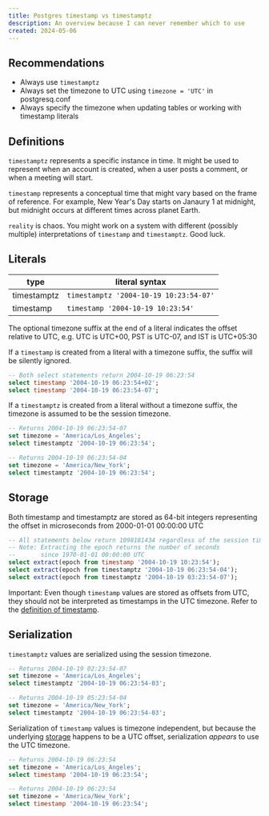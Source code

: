 ```yaml
---
title: Postgres timestamp vs timestamptz
description: An overview because I can never remember which to use
created: 2024-05-06
---
```


## Recommendations

- Always use `timestamptz`
- Always set the timezone to UTC using `timezone = 'UTC'` in postgresq.conf
- Always specify the timezone when updating tables or working with timestamp
  literals

## Definitions

`timestamptz` represents a specific instance in time. It might be used to
represent when an account is created, when a user posts a comment, or when a
meeting will start.

`timestamp` represents a conceptual time that might vary based on the frame of
reference. For example, New Year's Day starts on Janaury 1 at midnight, but
midnight occurs at different times across planet Earth.

`reality` is chaos. You might work on a system with different (possibly
multiple) interpretations of `timestamp` and `timestamptz`. Good luck.

## Literals

| type        | literal syntax                         |
| ----------- | -------------------------------------- |
| timestamptz | `timestamptz '2004-10-19 10:23:54-07'` |
| timestamp   | `timestamp '2004-10-19 10:23:54'`      |

The optional timezone suffix at the end of a literal indicates the offset
relative to UTC, e.g. UTC is UTC+00, PST is UTC-07, and IST is UTC+05:30

If a `timestamp` is created from a literal with a timezone suffix, the suffix
will be silently ignored.

```sql
-- Both select statements return 2004-10-19 06:23:54
select timestamp '2004-10-19 06:23:54+02';
select timestamp '2004-10-19 06:23:54-07';
```

If a `timestamptz` is created from a literal without a timezone suffix, the
timezone is assumed to be the session timezone.

```sql
-- Returns 2004-10-19 06:23:54-07
set timezone = 'America/Los_Angeles';
select timestamptz '2004-10-19 06:23:54';

-- Returns 2004-10-19 06:23:54-04
set timezone = 'America/New_York';
select timestamptz '2004-10-19 06:23:54';
```

## Storage

Both timestamp and timestamptz are stored as 64-bit integers representing the
offset in microseconds from 2000-01-01 00:00:00 UTC

```sql
-- All statements below return 1098181434 regardless of the session timezone
-- Note: Extracting the epoch returns the number of seconds
--       since 1970-01-01 00:00:00 UTC
select extract(epoch from timestamp '2004-10-19 10:23:54');
select extract(epoch from timestamptz '2004-10-19 06:23:54-04');
select extract(epoch from timestamptz '2004-10-19 03:23:54-07');
```

Important: Even though `timestamp` values are stored as offsets from UTC, they
should not be interpreted as timestamps in the UTC timezone. Refer to the
[definition of timestamp](#definition).

## Serialization

`timestamptz` values are serialized using the session timezone.

```sql
-- Returns 2004-10-19 02:23:54-07
set timezone = 'America/Los_Angeles';
select timestamptz '2004-10-19 06:23:54-03';

-- Returns 2004-10-19 05:23:54-04
set timezone = 'America/New_York';
select timestamptz '2004-10-19 06:23:54-03';
```

Serialization of `timestamp` values is timezone independent, but because the
underlying [storage](#storage) happens to be a UTC offset, serialization
_appears_ to use the UTC timezone.

```sql
-- Returns 2004-10-19 06:23:54
set timezone = 'America/Los_Angeles';
select timestamp '2004-10-19 06:23:54';

-- Returns 2004-10-19 06:23:54
set timezone = 'America/New_York';
select timestamp '2004-10-19 06:23:54';
```

